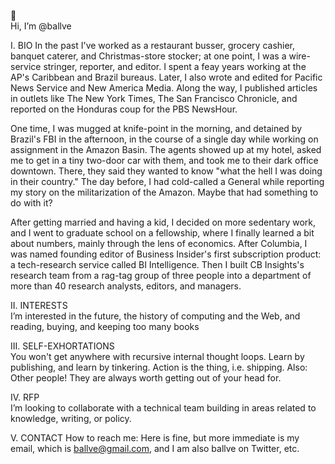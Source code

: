 👋  
Hi, I’m @ballve

I. BIO
In the past I've worked as a restaurant busser, grocery cashier, banquet caterer, and Christmas-store stocker; at one point, I was a wire-service stringer, reporter, and editor. I spent a feay years working at the AP's Caribbean and Brazil bureaus. Later, I also wrote and edited for Pacific News Service and New America Media. Along the way, I published articles in outlets like The New York Times, The San Francisco Chronicle, and reported on the Honduras coup for the PBS NewsHour. 

One time, I was mugged at knife-point in the morning, and detained by Brazil's FBI in the afternoon, in the course of a single day while working on assignment in the Amazon Basin. The agents showed up at my hotel, asked me to get in a tiny two-door car with them, and took me to their dark office downtown. There, they said they wanted to know "what the hell I was doing in their country." The day before, I had cold-called a General while reporting my story on the militarization of the Amazon. Maybe that had something to do with it?

After getting married and having a kid, I decided on more sedentary work, and I went to graduate school on a fellowship, where I finally learned a bit about numbers, mainly through the lens of economics. After Columbia, I was named founding editor of Business Insider's first subscription product: a tech-research service called BI Intelligence. Then I built CB Insights's research team from a rag-tag group of three people into a department of more than 40 research analysts, editors, and managers. 

II. INTERESTS  
I’m interested in the future, the history of computing and the Web, and reading, buying, and keeping too many books

III. SELF-EXHORTATIONS  
You won't get anywhere with recursive internal thought loops. Learn by publishing, and learn by tinkering. Action is the thing, i.e. shipping. Also: Other people! They are always worth getting out of your head for. 

IV. RFP  
I’m looking to collaborate with a technical team building in areas related to knowledge, writing, or policy. 

V. CONTACT 
How to reach me: Here is fine, but more immediate is my email, which is ballve@gmail.com, and I am also ballve on Twitter, etc.

<!---
ballve/ballve is a ✨ special ✨ repository because its `README.md` (this file) appears on your GitHub profile.
You can click the Preview link to take a look at your changes.
--->

